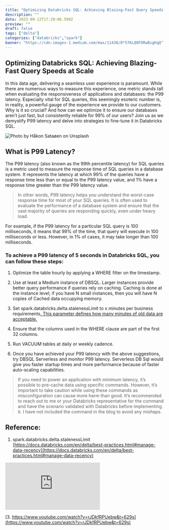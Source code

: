 ```yaml
---
title: "Optimizing Databricks SQL: Achieving Blazing-Fast Query Speeds at Scale"
description: ""
date: 2023-09-12T17:29:06.599Z
preview: ""
draft: false
tags: ["delta"]
categories: ["databricks","spark"]
banner: "https://cdn-images-1.medium.com/max/11438/0*57KLQ0FORwBigKqQ"
---
```



## Optimizing Databricks SQL: Achieving Blazing-Fast Query Speeds at Scale

In this data age, delivering a seamless user experience is paramount. While there are numerous ways to measure this experience, one metric stands tall when evaluating the responsiveness of applications and databases: the P99 latency. Especially vital for SQL queries, this seemingly esoteric number is, in reality, a powerful gauge of the experience we provide to our customers. Why is it so crucial? And how can we optimize it to ensure our databases aren’t just fast, but consistently reliable for 99% of our users? Join us as we demystify P99 latency and delve into strategies to fine-tune it in Databricks SQL.

![Photo by [Håkon Sataøen](https://unsplash.com/@haakon?utm_source=medium&utm_medium=referral) on [Unsplash](https://unsplash.com?utm_source=medium&utm_medium=referral)](https://cdn-images-1.medium.com/max/11438/0*57KLQ0FORwBigKqQ)

## What is P99 Latency?

The P99 latency (also known as the 99th percentile latency) for SQL queries is a metric used to measure the response time of SQL queries in a database system. It represents the latency at which 99% of the queries have a response time less than or equal to the P99 latency value, and 1% have a response time greater than the P99 latency value.
>  In other words, P99 latency helps you understand the worst-case response time for most of your SQL queries. It is often used to evaluate the performance of a database system and ensure that the vast majority of queries are responding quickly, even under heavy load.

For example, if the P99 latency for a particular SQL query is 100 milliseconds, it means that 99% of the time, that query will execute in 100 milliseconds or less. However, in 1% of cases, it may take longer than 100 milliseconds.

### To achieve a P99 latency of 5 seconds in Databricks SQL, you can follow these steps:

 1. Optimize the table hourly by applying a WHERE filter on the timestamp.

 2. Use at least a Medium instance of DBSQL. Larger instances provide better query performance if queries rely on caching. Caching is done at the instance level; if you have N small instances, then you will have N copies of Cached data occupying memory.

 3. Set spark.databricks.delta.stalenessLimit to x minutes per business requirements[. This parameter defines how many minutes of old data are acceptable.](http://spark.databricks.delta.stalenessLimit)

 4. Ensure that the columns used in the WHERE clause are part of the first 32 columns.

 5. Run VACUUM tables at daily or weekly cadence.

 6. Once you have achieved your P99 latency with the above suggestions, try DBSQL Serverless and monitor P99 latency. Serverless DB Sql would give you faster startup times and more performance because of faster auto-scaling capabilities.
>  If you need to power an application with minimum latency, it’s possible to pre-cache data using specific commands. However, it’s important to take caution while using these commands as misconfiguration can cause more harm than good. It’s recommended to reach out to me or your Databricks representative for the command and have the scenario validated with Databricks before implementing it. I have not included the command in the blog to avoid any mishaps.

## Reference:

 1. spark.databricks.delta.stalenessLimit [https://docs.databricks.com/en/delta/best-practices.html#manage-data-recency](https://docs.databricks.com/en/delta/best-practices.html#manage-data-recency)

 <iframe src="https://medium.com/media/046ffb187676765cdc927cc87e141bc9" frameborder=0></iframe>

[3. https://www.youtube.com/watch?v=rJDkfRPUebw&t=629s](https://www.youtube.com/watch?v=rJDkfRPUebw&t=629s)
